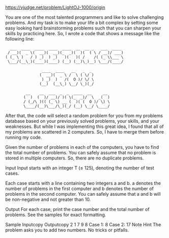 https://vjudge.net/problem/LightOJ-1000/origin

You are one of the most talented programmers and like to solve challenging problems. And my task is to make your life a bit complex by setting some easy looking hard brainstorming problems such that you can sharpen your skills by practicing here. So, I wrote a code that shows a message like the following line:

      ___  ____  ____  ____  ____  __  __ _   ___  ____
     / __)(  _ \(  __)(  __)(_  _)(  )(  ( \ / __)/ ___)
    ( (_ \ )   / ) _)  ) _)   )(   )( /    /( (_ \\___ \
     \___/(__\_)(____)(____) (__) (__)\_)__) \___/(____/

                    ____  ____   __   _  _
                   (  __)(  _ \ /  \ ( \/ )
                    ) _)  )   /(  O )/ \/ \
                   (__)  (__\_) \__/ \_)(_/

             __    __  ___  _  _  ____  __     __
            (  )  (  )/ __)/ )( \(_  _)/  \  _(  )
            / (_/\ )(( (_ \) __ (  )( (  O )/ \) \
            \____/(__)\___/\_)(_/ (__) \__/ \____/                     
After that, the code will select a random problem for you from my problems database based on your previously solved problems, your skills, and your weaknesses. But while I was implementing this great idea, I found that all of my problems are scattered in 2 computers. So, I have to merge them before running my code.

Given the number of problems in each of the computers, you have to find the total number of problems. You can safely assume that no problem is stored in multiple computers. So, there are no duplicate problems.

Input
Input starts with an integer T (≤ 125), denoting the number of test cases.

Each case starts with a line containing two integers a and b. a denotes the number of problems in the first computer and b denotes the number of problems in the second computer. You can safely assume that a and b will be non-negative and not greater than 10.

Output
For each case, print the case number and the total number of problems. See the samples for exact formatting.

Sample
Inputcopy	Outputcopy
2
1 7
9 8
Case 1: 8
Case 2: 17
Note
Hint
The problem asks you to add two numbers. No tricks or pitfalls.
